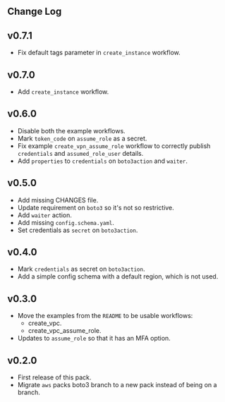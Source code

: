 ## Change Log

## v0.7.1
- Fix default tags parameter in `create_instance` workflow.

## v0.7.0
- Add `create_instance` workflow.

## v0.6.0
- Disable both the example workflows.
- Mark `token_code` on `assume_role` as a secret.
- Fix example `create_vpn_assume_role` workflow to correctly publish `credentials` 
  and `assumed_role_user` details.
- Add `properties` to `credentials` on `boto3action` and `waiter`.

## v0.5.0
- Add missing CHANGES file.
- Update requirement on `boto3` so it's not so restrictive.
- Add `waiter` action.
- Add missing `config.schema.yaml`.
- Set credentials as `secret` on `boto3action`.

## v0.4.0
- Mark `credentials` as secret on `boto3action`.
- Add a simple config schema with a default region, which is not used.

## v0.3.0
- Move the examples from the `README` to be usable workflows:
  - create_vpc.
  - create_vpc_assume_role.
- Updates to `assume_role` so that it has an MFA option.

## v0.2.0
- First release of this pack.
- Migrate `aws` packs boto3 branch to a new pack instead of being on a branch.
